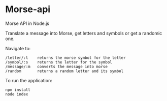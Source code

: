 # Morse-api
Morse API in Node.js

Translate a message into Morse, get letters and symbols or get a randomic one.

Navigate to:
```
/letter/:l    returns the morse symbol for the letter
/symbol/:s    returns the letter for the symbol
/message/:m   converts the message into morse
/random       returns a random letter and its symbol
```

To run the application:
```
npm install
node index
```
